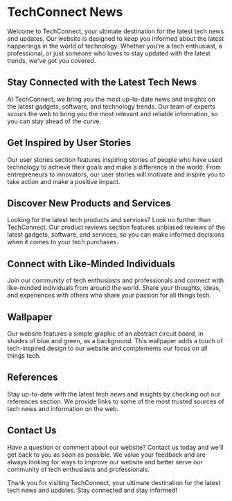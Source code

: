 <!--font:Creepster-->

# TechConnect News

Welcome to TechConnect, your ultimate destination for the latest tech news and updates. Our website is designed to keep you informed about the latest happenings in the world of technology. Whether you're a tech enthusiast, a professional, or just someone who loves to stay updated with the latest trends, we've got you covered.

## Stay Connected with the Latest Tech News

At TechConnect, we bring you the most up-to-date news and insights on the latest gadgets, software, and technology trends. Our team of experts scours the web to bring you the most relevant and reliable information, so you can stay ahead of the curve.

## Get Inspired by User Stories

Our user stories section features inspiring stories of people who have used technology to achieve their goals and make a difference in the world. From entrepreneurs to innovators, our user stories will motivate and inspire you to take action and make a positive impact.

## Discover New Products and Services

Looking for the latest tech products and services? Look no further than TechConnect. Our product reviews section features unbiased reviews of the latest gadgets, software, and services, so you can make informed decisions when it comes to your tech purchases.

## Connect with Like-Minded Individuals

Join our community of tech enthusiasts and professionals and connect with like-minded individuals from around the world. Share your thoughts, ideas, and experiences with others who share your passion for all things tech.

## Wallpaper

Our website features a simple graphic of an abstract circuit board, in shades of blue and green, as a background. This wallpaper adds a touch of tech-inspired design to our website and complements our focus on all things tech.

## References

Stay up-to-date with the latest tech news and insights by checking out our references section. We provide links to some of the most trusted sources of tech news and information on the web.

## Contact Us

Have a question or comment about our website? Contact us today and we'll get back to you as soon as possible. We value your feedback and are always looking for ways to improve our website and better serve our community of tech enthusiasts and professionals.

Thank you for visiting TechConnect, your ultimate destination for the latest tech news and updates. Stay connected and stay informed!

<!--

Write me content for website with wallpaper which alt text is:

"A wallpaper with a simple graphic of an abstract circuit board, in shades of blue and green."

The name/title of the page should not be 1:1 copy of the alt text but rather a real content of the website which is using this wallpaper.

- Use markdown format 
- Start with heading
- Heading should be short and concise
- The content should look like a real website 
- The website should not be about the wallpaper, wallpaper is just a related background
- Heading should be contain work "wallpaper" or "background"
- Include real sections like references, contact, user stories, etc. use things relevant to the page purpose.
- Feel free to use structure like headings, bullets, numbering, blockquotes, paragraphs, horizontal lines, etc.
- You can use formatting like bold or _italic_
- You can include UTF-8 emojis
- Links should be only #hash anchors (and you can refer to the document itself)
- Do not include images


---


# TechConnect - Your Ultimate Tech News Destination

Welcome to TechConnect, your ultimate destination for the latest tech news and updates. Our website is designed to keep you informed about the latest happenings in the world of technology. Whether you're a tech enthusiast, a professional, or just someone who loves to stay updated with the latest trends, we've got you covered.

## Stay Connected with the Latest Tech News

At TechConnect, we bring you the most up-to-date news and insights on the latest gadgets, software, and technology trends. Our team of experts scours the web to bring you the most relevant and reliable information, so you can stay ahead of the curve.

## Get Inspired by User Stories

Our user stories section features inspiring stories of people who have used technology to achieve their goals and make a difference in the world. From entrepreneurs to innovators, our user stories will motivate and inspire you to take action and make a positive impact.

## Discover New Products and Services

Looking for the latest tech products and services? Look no further than TechConnect. Our product reviews section features unbiased reviews of the latest gadgets, software, and services, so you can make informed decisions when it comes to your tech purchases.

## Connect with Like-Minded Individuals

Join our community of tech enthusiasts and professionals and connect with like-minded individuals from around the world. Share your thoughts, ideas, and experiences with others who share your passion for all things tech.

## Wallpaper

Our website features a simple graphic of an abstract circuit board, in shades of blue and green, as a background. This wallpaper adds a touch of tech-inspired design to our website and complements our focus on all things tech.

## References

Stay up-to-date with the latest tech news and insights by checking out our references section. We provide links to some of the most trusted sources of tech news and information on the web.

## Contact Us

Have a question or comment about our website? Contact us today and we'll get back to you as soon as possible. We value your feedback and are always looking for ways to improve our website and better serve our community of tech enthusiasts and professionals.

Thank you for visiting TechConnect, your ultimate destination for the latest tech news and updates. Stay connected and stay informed!

-->
